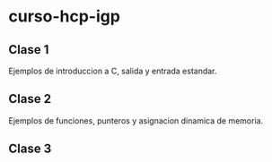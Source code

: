 # curso-hcp-igp

## Clase 1

Ejemplos de introduccion a C, salida y entrada estandar.

## Clase 2

Ejemplos de funciones, punteros y asignacion dinamica de memoria.

## Clase 3

